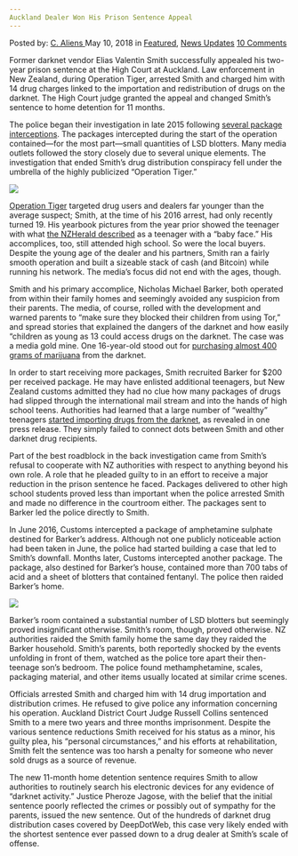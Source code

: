 ```yaml
---
Auckland Dealer Won His Prison Sentence Appeal
---
```

<article class="post-listing post-25654 post type-post status-publish format-standard has-post-thumbnail hentry category-deepdot-news category-news-updates tag-appeal tag-auckland tag-dealer tag-prison tag-sentence tag-won">
    <div class="post-inner">
    <p class="post-meta">
    <span>Posted by: <a href="https://www.deepdotweb.com/author/caliens/" title="">C. Aliens </a></span>
    <span>May 10, 2018</span>
    <span>in <a href="https://www.deepdotweb.com/category/deepdot-news/" rel="category tag">Featured</a>, <a href="https://www.deepdotweb.com/category/news-updates/" rel="category tag">News Updates</a></span>
    <span><a href="https://www.deepdotweb.com/2018/05/10/auckland-dealer-won-his-prison-sentence-appeal/#comments">10 Comments</a></span>
    </p>
    <div class="clear"></div>
    <div class="entry">
    <p>Former darknet vendor Elias Valentin Smith successfully appealed his two-year prison sentence at the High Court at Auckland. Law enforcement in New Zealand, during Operation Tiger, arrested Smith and charged him with 14 drug charges linked to the importation and redistribution of drugs on the darknet. The High Court judge granted the appeal and changed Smith&#8217;s sentence to home detention for 11 months.</p>
    <p>The police began their investigation in late 2015 following <a href="https://www.deepdotweb.com/2018/04/24/customs-seizures-of-illicit-darkweb-related-drugs-soar-in-new-zealand/">several package interceptions</a>. The packages intercepted during the start of the operation contained—for the most part—small quantities of LSD blotters. Many media outlets followed the story closely due to several unique elements. The investigation that ended Smith&#8217;s drug distribution conspiracy fell under the umbrella of the highly publicized “Operation Tiger.”</p>
    <p><img class="wp-image-25658" src="https://www.deepdotweb.com/wp-content/uploads/2018/05/word-image-14.jpeg" srcset="https://www.deepdotweb.com/wp-content/uploads/2018/05/word-image-14.jpeg 660w, https://www.deepdotweb.com/wp-content/uploads/2018/05/word-image-14-300x150.jpeg 300w" sizes="(max-width: 660px) 100vw, 660px" /></p>
    <p><a href="https://www.deepdotweb.com/2017/09/01/new-zealands-operation-tiger-targeted-young-darknet-users/">Operation Tiger</a> targeted drug users and dealers far younger than the average suspect; Smith, at the time of his 2016 arrest, had only recently turned 19. His yearbook pictures from the year prior showed the teenager with what <a href="https://www.nzherald.co.nz/nz/news/article.cfm?c_id=1&amp;objectid=12042374">the NZHerald described</a> as a teenager with a “baby face.” His accomplices, too, still attended high school. So were the local buyers. Despite the young age of the dealer and his partners, Smith ran a fairly smooth operation and built a sizeable stack of cash (and Bitcoin) while running his network. The media&#8217;s focus did not end with the ages, though.</p>
    <p>Smith and his primary accomplice, Nicholas Michael Barker, both operated from within their family homes and seemingly avoided any suspicion from their parents. The media, of course, rolled with the development and warned parents to “make sure they blocked their children from using Tor,” and spread stories that explained the dangers of the darknet and how easily “children as young as 13 could access drugs on the darknet. The case was a media gold mine. One 16-year-old stood out for <a href="https://www.deepdotweb.com/2017/10/08/student-caught-360-grams-weed-darknet/">purchasing almost 400 grams of marijuana</a> from the darknet.</p>
    <p>In order to start receiving more packages, Smith recruited Barker for $200 per received package. He may have enlisted additional teenagers, but New Zealand customs admitted they had no clue how many packages of drugs had slipped through the international mail stream and into the hands of high school teens. Authorities had learned that a large number of “wealthy” teenagers <a href="https://www.deepdotweb.com/2017/08/22/operation-tiger-13-arrested-facing-drug-charges-new-zealand/">started importing drugs from the darknet</a>, as revealed in one press release. They simply failed to connect dots between Smith and other darknet drug recipients.</p>
    <p>Part of the best roadblock in the back investigation came from Smith’s refusal to cooperate with NZ authorities with respect to anything beyond his own role. A role that he pleaded guilty to in an effort to receive a major reduction in the prison sentence he faced. Packages delivered to other high school students proved less than important when the police arrested Smith and made no difference in the courtroom either. The packages sent to Barker led the police directly to Smith.</p>
    <p>In June 2016, Customs intercepted a package of amphetamine sulphate destined for Barker&#8217;s address. Although not one publicly noticeable action had been taken in June, the police had started building a case that led to Smith&#8217;s downfall. Months later, Customs intercepted another package. The package, also destined for Barker&#8217;s house, contained more than 700 tabs of acid and a sheet of blotters that contained fentanyl. The police then raided Barker&#8217;s home.</p>
    <p><img class="wp-image-25659" src="https://www.deepdotweb.com/wp-content/uploads/2018/05/word-image-15.jpeg" srcset="https://www.deepdotweb.com/wp-content/uploads/2018/05/word-image-15.jpeg 640w, https://www.deepdotweb.com/wp-content/uploads/2018/05/word-image-15-300x188.jpeg 300w" sizes="(max-width: 640px) 100vw, 640px" /></p>
    <p>Barker&#8217;s room contained a substantial number of LSD blotters but seemingly proved insignificant otherwise. Smith&#8217;s room, though, proved otherwise. NZ authorities raided the Smith family home the same day they raided the Barker household. Smith&#8217;s parents, both reportedly shocked by the events unfolding in front of them, watched as the police tore apart their then-teenage son&#8217;s bedroom. The police found methamphetamine, scales, packaging material, and other items usually located at similar crime scenes.</p>
    <p>Officials arrested Smith and charged him with 14 drug importation and distribution crimes. He refused to give police any information concerning his operation. Auckland District Court Judge Russell Collins sentenced Smith to a mere two years and three months imprisonment. Despite the various sentence reductions Smith received for his status as a minor, his guilty plea, his “personal circumstances,” and his efforts at rehabilitation, Smith felt the sentence was too harsh a penalty for someone who never sold drugs as a source of revenue.</p>
    <p>The new 11-month home detention sentence requires Smith to allow authorities to routinely search his electronic devices for any evidence of “darknet activity.” Justice Pheroze Jagose, with the belief that the initial sentence poorly reflected the crimes or possibly out of sympathy for the parents, issued the new sentence. Out of the hundreds of darknet drug distribution cases covered by DeepDotWeb, this case very likely ended with the shortest sentence ever passed down to a drug dealer at Smith&#8217;s scale of offense.</p>
    </div>
    <span style="display:none"><a href="https://www.deepdotweb.com/tag/appeal/" rel="tag">appeal</a> <a href="https://www.deepdotweb.com/tag/auckland/" rel="tag">auckland</a> <a href="https://www.deepdotweb.com/tag/dealer/" rel="tag">dealer</a> <a href="https://www.deepdotweb.com/tag/prison/" rel="tag">prison</a> <a href="https://www.deepdotweb.com/tag/sentence/" rel="tag">sentence</a> <a href="https://www.deepdotweb.com/tag/won/" rel="tag">won</a></span> <span style="display:none" class="updated">2018-05-10</span>
    <div style="display:none" class="vcard author" itemprop="author" itemscope itemtype="http://schema.org/Person"><strong class="fn" itemprop="name"><a href="https://www.deepdotweb.com/author/caliens/" title="Posts by C. Aliens" rel="author">C. Aliens</a></strong></div>
    </div>
</article>

